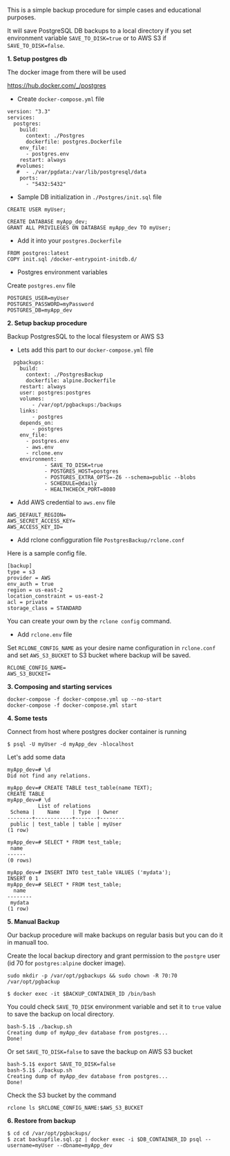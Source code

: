 
This is a simple backup procedure for simple cases and educational purposes.

It will save PostgreSQL DB backups to a local directory if you set environment variable `SAVE_TO_DISK=true` or to AWS S3 if `SAVE_TO_DISK=false`.

__1. Setup postgres db__

The docker image from there will be used 

 https://hub.docker.com/_/postgres

* Create `docker-compose.yml` file

```
version: "3.3"
services:
  postgres:
    build:
      context: ./Postgres
      dockerfile: postgres.Dockerfile
    env_file:
      - postgres.env
    restart: always
   #volumes:
   #  - ./var/pgdata:/var/lib/postgresql/data
    ports:
      - "5432:5432"
```

* Sample DB initialization in `./Postgres/init.sql` file

```
CREATE USER myUser;

CREATE DATABASE myApp_dev;
GRANT ALL PRIVILEGES ON DATABASE myApp_dev TO myUser;
```

* Add it into your `postgres.Dockerfile`

```
FROM postgres:latest
COPY init.sql /docker-entrypoint-initdb.d/
```

* Postgres environment variables

Create `postgres.env` file
```
POSTGRES_USER=myUser
POSTGRES_PASSWORD=myPassword
POSTGRES_DB=myApp_dev
```

__2. Setup backup procedure__

Backup PostgresSQL to the local filesystem or AWS S3


* Lets add this part to our `docker-compose.yml` file

```
  pgbackups:
    build:
      context: ./PostgresBackup
      dockerfile: alpine.Dockerfile
    restart: always
    user: postgres:postgres
    volumes:
        - /var/opt/pgbackups:/backups
    links:
        - postgres
    depends_on:
        - postgres
    env_file:
      - postgres.env
      - aws.env
      - rclone.env
    environment:
            - SAVE_TO_DISK=true
            - POSTGRES_HOST=postgres
            - POSTGRES_EXTRA_OPTS=-Z6 --schema=public --blobs
            - SCHEDULE=@daily
            - HEALTHCHECK_PORT=8080

```

* Add AWS credential to `aws.env` file

```
AWS_DEFAULT_REGION=
AWS_SECRET_ACCESS_KEY=
AWS_ACCESS_KEY_ID=
```

* Add rclone configguration file `PostgresBackup/rclone.conf`

Here is a sample config file. 
```
[backup]
type = s3
provider = AWS
env_auth = true
region = us-east-2
location_constraint = us-east-2
acl = private
storage_class = STANDARD
```

You can create your own by the `rclone config` command.


* Add `rclone.env` file

Set `RCLONE_CONFIG_NAME` as your desire name configuration in `rclone.conf` and set `AWS_S3_BUCKET` to S3 bucket where backup will be saved.

```
RCLONE_CONFIG_NAME=
AWS_S3_BUCKET=
```

__3. Composing and starting services__
```
docker-compose -f docker-compose.yml up --no-start
docker-compose -f docker-compose.yml start
```

__4. Some tests__

Connect from host where postgres docker container is running
```
$ psql -U myUser -d myApp_dev -hlocalhost
```
Let's add some data
```
myApp_dev=# \d
Did not find any relations.

myApp_dev=# CREATE TABLE test_table(name TEXT);
CREATE TABLE
myApp_dev=# \d
          List of relations
 Schema |    Name    | Type  | Owner
--------+------------+-------+--------
 public | test_table | table | myUser
(1 row)

myApp_dev=# SELECT * FROM test_table;
 name
------
(0 rows)

myApp_dev=# INSERT INTO test_table VALUES ('mydata');
INSERT 0 1
myApp_dev=# SELECT * FROM test_table;
  name
--------
 mydata
(1 row)
```

__5. Manual Backup__

Our backup procedure will make backups on regular basis but you can do it in manuall too.

Create the local backup directory and grant permission to the `postgre` user (id 70 for `postgres:alpine` docker image).

```
sudo mkdir -p /var/opt/pgbackups && sudo chown -R 70:70 /var/opt/pgbackup
```
```
$ docker exec -it $BACKUP_CONTAINER_ID /bin/bash
```
You could check `SAVE_TO_DISK` environment variable and set it to `true` value to save the backup 
on local directory.

```
bash-5.1$ ./backup.sh
Creating dump of myApp_dev database from postgres...
Done!
```
Or set `SAVE_TO_DISK=false` to save the backup on AWS S3 bucket 
```
bash-5.1$ export SAVE_TO_DISK=false
bash-5.1$ ./backup.sh
Creating dump of myApp_dev database from postgres...
Done!
```
Check the S3 bucket by the command 
```
rclone ls $RCLONE_CONFIG_NAME:$AWS_S3_BUCKET
```

__6. Restore from backup__

```
$ cd cd /var/opt/pgbackups/
$ zcat backupfile.sql.gz | docker exec -i $DB_CONTAINER_ID psql --username=myUser --dbname=myApp_dev
```

